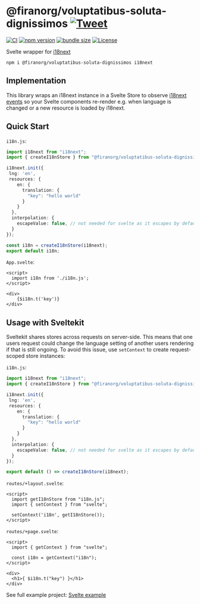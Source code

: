 # @firanorg/voluptatibus-soluta-dignissimos [![Tweet](https://img.shields.io/twitter/url/http/shields.io.svg?style=social)](https://twitter.com/intent/tweet?text=%40sveltejs%20wrapper%20for%20i18next%20%0Ahttps%3A%2F%2Fgithub.com%2FNishuGoel%2F@firanorg/voluptatibus-soluta-dignissimos%0Avia%20%40TheNishuGoel%20%20&hashtags=i18next,sveltejs,svelte,javascript,webdev)

[![CI](https://github.com/firanorg/voluptatibus-soluta-dignissimos/workflows/CI/badge.svg)](https://github.com/firanorg/voluptatibus-soluta-dignissimos/actions?query=workflow%3ACI)
[![npm version](https://img.shields.io/npm/v/@firanorg/voluptatibus-soluta-dignissimos.svg)](https://www.npmjs.com/package/@firanorg/voluptatibus-soluta-dignissimos)
[![bundle size](https://img.shields.io/bundlephobia/minzip/@firanorg/voluptatibus-soluta-dignissimos?label=gzip%20bundle)](https://bundlephobia.com/package/@firanorg/voluptatibus-soluta-dignissimos)
[![License](http://img.shields.io/:license-mit-blue.svg)](https://github.com/firanorg/voluptatibus-soluta-dignissimos/blob/master/LICENSE)

Svelte wrapper for [i18next](https://i18next.com/)

```
npm i @firanorg/voluptatibus-soluta-dignissimos i18next
```

## Implementation

This library wraps an i18next instance in a Svelte Store to observe [i18next events](https://github.com/firanorg/voluptatibus-soluta-dignissimos/blob/main/src/translation-store.ts#L23)
so your Svelte components re-render e.g. when language is changed or a new resource is loaded by i18next.

## Quick Start

`i18n.js`:
```ts
import i18next from "i18next";
import { createI18nStore } from "@firanorg/voluptatibus-soluta-dignissimos";

i18next.init({
 lng: 'en',
 resources: {
    en: {
      translation: {
        "key": "hello world"
      }
    }
  },
  interpolation: {
    escapeValue: false, // not needed for svelte as it escapes by default
  }
});

const i18n = createI18nStore(i18next);
export default i18n;
```

`App.svelte`:
```svelte
<script>
  import i18n from './i18n.js';
</script>

<div>
    {$i18n.t('key')}
</div>
```

## Usage with Sveltekit

Sveltekit shares stores across requests on server-side. This means that one users request could change the language setting of another users rendering if that is still ongoing. To avoid this issue, use `setContext` to create request-scoped store instances:

`i18n.js`:
```ts
import i18next from "i18next";
import { createI18nStore } from "@firanorg/voluptatibus-soluta-dignissimos";

i18next.init({
 lng: 'en',
 resources: {
    en: {
      translation: {
        "key": "hello world"
      }
    }
  },
  interpolation: {
    escapeValue: false, // not needed for svelte as it escapes by default
  }
});

export default () => createI18nStore(i18next);
```

`routes/+layout.svelte`:
```sveltehtml
<script>
  import getI18nStore from "i18n.js";
  import { setContext } from "svelte";
  
  setContext('i18n', getI18nStore());
</script>
```

`routes/+page.svelte`:
```sveltehtml
<script>
  import { getContext } from "svelte";
  
  const i18n = getContext("i18n");
</script>

<div>
  <h1>{ $i18n.t("key") }</h1>
</div>
```

See full example project: [Svelte example](https://github.com/firanorg/voluptatibus-soluta-dignissimos/blob/main/example)

